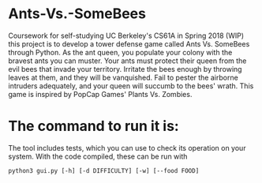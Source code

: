 # Ants-Vs.-SomeBees
Coursework for self-studying UC Berkeley's CS61A in Spring 2018 (WIP)
this project is to develop a tower defense game called Ants Vs. SomeBees through Python. As the ant queen, you populate your colony with the bravest ants you can muster. Your ants must protect their queen from the evil bees that invade your territory. Irritate the bees enough by throwing leaves at them, and they will be vanquished. Fail to pester the airborne intruders adequately, and your queen will succumb to the bees' wrath. This game is inspired by PopCap Games' Plants Vs. Zombies.
# The command to run it is:

The tool includes tests, which you can use to check its operation on your system. With the code compiled, these can be run 
with

```
python3 gui.py [-h] [-d DIFFICULTY] [-w] [--food FOOD]
```

